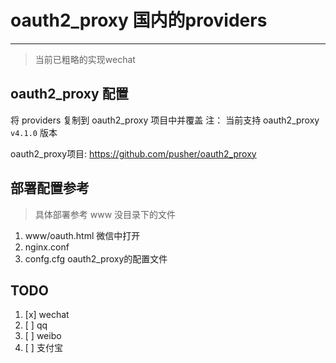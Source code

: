 # oauth2_proxy 国内的providers
---
> 当前已粗略的实现wechat

## oauth2_proxy 配置
将 providers 复制到 oauth2_proxy 项目中并覆盖 
注： 当前支持 oauth2_proxy `v4.1.0` 版本

oauth2_proxy项目:  https://github.com/pusher/oauth2_proxy

## 部署配置参考
> 具体部署参考 www 没目录下的文件

1. www/oauth.html 微信中打开
2. nginx.conf 
3. confg.cfg   oauth2_proxy的配置文件


## TODO
1. [x] wechat
2. [ ] qq
3. [ ] weibo
4. [ ] 支付宝